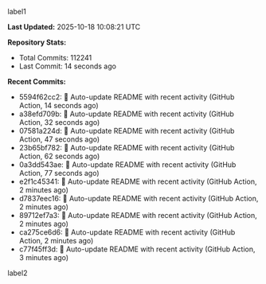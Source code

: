 
label1 
<!-- ACTIVITY_START -->
**Last Updated:** 2025-10-18 10:08:21 UTC

**Repository Stats:**
- Total Commits: 112241
- Last Commit: 14 seconds ago

**Recent Commits:**
- 5594f62cc2: 🤖 Auto-update README with recent activity (GitHub Action, 14 seconds ago)
- a38efd709b: 🤖 Auto-update README with recent activity (GitHub Action, 32 seconds ago)
- 07581a224d: 🤖 Auto-update README with recent activity (GitHub Action, 47 seconds ago)
- 23b65bf782: 🤖 Auto-update README with recent activity (GitHub Action, 62 seconds ago)
- 0a3dd543ae: 🤖 Auto-update README with recent activity (GitHub Action, 77 seconds ago)
- e2f1c45341: 🤖 Auto-update README with recent activity (GitHub Action, 2 minutes ago)
- d7837eec16: 🤖 Auto-update README with recent activity (GitHub Action, 2 minutes ago)
- 89712ef7a3: 🤖 Auto-update README with recent activity (GitHub Action, 2 minutes ago)
- ca275ce6d6: 🤖 Auto-update README with recent activity (GitHub Action, 2 minutes ago)
- c77f45ff3d: 🤖 Auto-update README with recent activity (GitHub Action, 3 minutes ago)
<!-- ACTIVITY_END -->

label2
